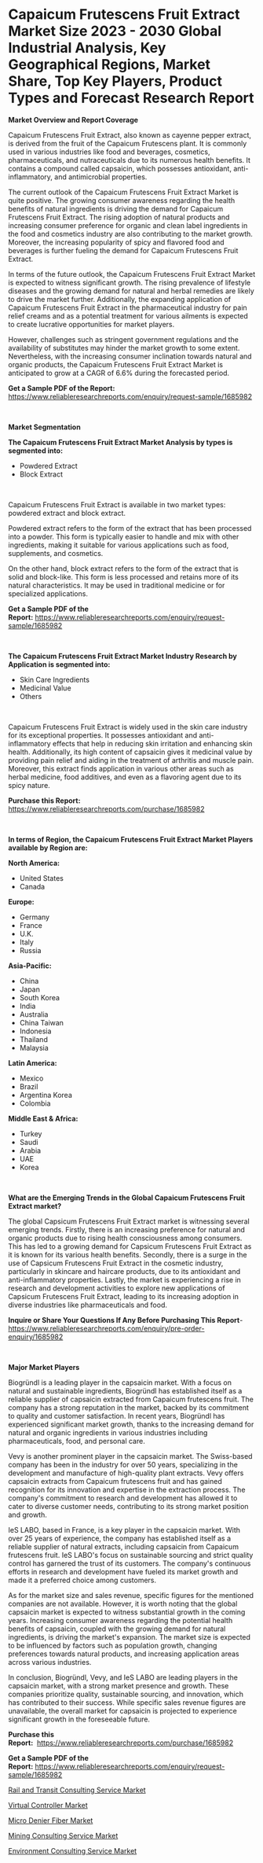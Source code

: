 <p><h1>Capaicum Frutescens Fruit Extract Market Size 2023 - 2030 Global Industrial Analysis, Key Geographical Regions, Market Share, Top Key Players, Product Types and Forecast Research Report</h1></p><p><strong>Market Overview and Report Coverage</strong></p>
<p><p>Capaicum Frutescens Fruit Extract, also known as cayenne pepper extract, is derived from the fruit of the Capaicum Frutescens plant. It is commonly used in various industries like food and beverages, cosmetics, pharmaceuticals, and nutraceuticals due to its numerous health benefits. It contains a compound called capsaicin, which possesses antioxidant, anti-inflammatory, and antimicrobial properties.</p><p>The current outlook of the Capaicum Frutescens Fruit Extract Market is quite positive. The growing consumer awareness regarding the health benefits of natural ingredients is driving the demand for Capaicum Frutescens Fruit Extract. The rising adoption of natural products and increasing consumer preference for organic and clean label ingredients in the food and cosmetics industry are also contributing to the market growth. Moreover, the increasing popularity of spicy and flavored food and beverages is further fueling the demand for Capaicum Frutescens Fruit Extract.</p><p>In terms of the future outlook, the Capaicum Frutescens Fruit Extract Market is expected to witness significant growth. The rising prevalence of lifestyle diseases and the growing demand for natural and herbal remedies are likely to drive the market further. Additionally, the expanding application of Capaicum Frutescens Fruit Extract in the pharmaceutical industry for pain relief creams and as a potential treatment for various ailments is expected to create lucrative opportunities for market players.</p><p>However, challenges such as stringent government regulations and the availability of substitutes may hinder the market growth to some extent. Nevertheless, with the increasing consumer inclination towards natural and organic products, the Capaicum Frutescens Fruit Extract Market is anticipated to grow at a CAGR of 6.6% during the forecasted period.</p></p>
<p><strong>Get a Sample PDF of the Report:</strong> <a href="https://www.reliableresearchreports.com/enquiry/request-sample/1685982">https://www.reliableresearchreports.com/enquiry/request-sample/1685982</a></p>
<p>&nbsp;</p>
<p><strong>Market Segmentation</strong></p>
<p><strong>The Capaicum Frutescens Fruit Extract Market Analysis by types is segmented into:</strong></p>
<p><ul><li>Powdered Extract</li><li>Block Extract</li></ul></p>
<p>&nbsp;</p>
<p><p>Capaicum Frutescens Fruit Extract is available in two market types: powdered extract and block extract. </p><p>Powdered extract refers to the form of the extract that has been processed into a powder. This form is typically easier to handle and mix with other ingredients, making it suitable for various applications such as food, supplements, and cosmetics.</p><p>On the other hand, block extract refers to the form of the extract that is solid and block-like. This form is less processed and retains more of its natural characteristics. It may be used in traditional medicine or for specialized applications.</p></p>
<p><strong>Get a Sample PDF of the Report:</strong>&nbsp;<a href="https://www.reliableresearchreports.com/enquiry/request-sample/1685982">https://www.reliableresearchreports.com/enquiry/request-sample/1685982</a></p>
<p>&nbsp;</p>
<p><strong>The Capaicum Frutescens Fruit Extract Market Industry Research by Application is segmented into:</strong></p>
<p><ul><li>Skin Care Ingredients</li><li>Medicinal Value</li><li>Others</li></ul></p>
<p>&nbsp;</p>
<p><p>Capaicum Frutescens Fruit Extract is widely used in the skin care industry for its exceptional properties. It possesses antioxidant and anti-inflammatory effects that help in reducing skin irritation and enhancing skin health. Additionally, its high content of capsaicin gives it medicinal value by providing pain relief and aiding in the treatment of arthritis and muscle pain. Moreover, this extract finds application in various other areas such as herbal medicine, food additives, and even as a flavoring agent due to its spicy nature.</p></p>
<p><strong>Purchase this Report:</strong>&nbsp; <a href="https://www.reliableresearchreports.com/purchase/1685982">https://www.reliableresearchreports.com/purchase/1685982</a></p>
<p>&nbsp;</p>
<p><strong>In terms of Region, the Capaicum Frutescens Fruit Extract Market Players available by Region are:</strong></p>
<p>
    <p> <strong> North America: </strong>
        <ul>
            <li>United States</li>
            <li>Canada</li>
        </ul>
        </p> 
    <p> <strong> Europe: </strong>
        <ul>
            <li>Germany</li>
            <li>France</li>
            <li>U.K.</li>
            <li>Italy</li>
            <li>Russia</li>
        </ul>
        </p> 
    <p> <strong> Asia-Pacific: </strong>
        <ul>
            <li>China</li>
            <li>Japan</li>
            <li>South Korea</li>
            <li>India</li>
            <li>Australia</li>
            <li>China Taiwan</li>
            <li>Indonesia</li>
            <li>Thailand</li>
            <li>Malaysia</li>
        </ul>
        </p> 
    <p> <strong> Latin America: </strong>
        <ul>
            <li>Mexico</li>
            <li>Brazil</li>
            <li>Argentina Korea</li>
            <li>Colombia</li>
        </ul>
        </p> 
    <p> <strong> Middle East & Africa: </strong>
        <ul>
            <li>Turkey</li>
            <li>Saudi</li>
            <li>Arabia</li>
            <li>UAE</li>
            <li>Korea</li>
        </ul>
    </p>
    </p>
<p>&nbsp;</p>
<p><strong>What are the Emerging Trends in the Global Capaicum Frutescens Fruit Extract market?</strong></p>
<p><p>The global Capsicum Frutescens Fruit Extract market is witnessing several emerging trends. Firstly, there is an increasing preference for natural and organic products due to rising health consciousness among consumers. This has led to a growing demand for Capsicum Frutescens Fruit Extract as it is known for its various health benefits. Secondly, there is a surge in the use of Capsicum Frutescens Fruit Extract in the cosmetic industry, particularly in skincare and haircare products, due to its antioxidant and anti-inflammatory properties. Lastly, the market is experiencing a rise in research and development activities to explore new applications of Capsicum Frutescens Fruit Extract, leading to its increasing adoption in diverse industries like pharmaceuticals and food.</p></p>
<p><strong>Inquire or Share Your Questions If Any Before Purchasing This Report</strong>- <a href="https://www.reliableresearchreports.com/enquiry/pre-order-enquiry/1685982">https://www.reliableresearchreports.com/enquiry/pre-order-enquiry/1685982</a></p>
<p>&nbsp;</p>
<p><strong>Major Market Players</strong></p>
<p><p>Biogründl is a leading player in the capsaicin market. With a focus on natural and sustainable ingredients, Biogründl has established itself as a reliable supplier of capsaicin extracted from Capaicum frutescens fruit. The company has a strong reputation in the market, backed by its commitment to quality and customer satisfaction. In recent years, Biogründl has experienced significant market growth, thanks to the increasing demand for natural and organic ingredients in various industries including pharmaceuticals, food, and personal care.</p><p>Vevy is another prominent player in the capsaicin market. The Swiss-based company has been in the industry for over 50 years, specializing in the development and manufacture of high-quality plant extracts. Vevy offers capsaicin extracts from Capaicum frutescens fruit and has gained recognition for its innovation and expertise in the extraction process. The company's commitment to research and development has allowed it to cater to diverse customer needs, contributing to its strong market position and growth.</p><p>IeS LABO, based in France, is a key player in the capsaicin market. With over 25 years of experience, the company has established itself as a reliable supplier of natural extracts, including capsaicin from Capaicum frutescens fruit. IeS LABO's focus on sustainable sourcing and strict quality control has garnered the trust of its customers. The company's continuous efforts in research and development have fueled its market growth and made it a preferred choice among customers.</p><p>As for the market size and sales revenue, specific figures for the mentioned companies are not available. However, it is worth noting that the global capsaicin market is expected to witness substantial growth in the coming years. Increasing consumer awareness regarding the potential health benefits of capsaicin, coupled with the growing demand for natural ingredients, is driving the market's expansion. The market size is expected to be influenced by factors such as population growth, changing preferences towards natural products, and increasing application areas across various industries.</p><p>In conclusion, Biogründl, Vevy, and IeS LABO are leading players in the capsaicin market, with a strong market presence and growth. These companies prioritize quality, sustainable sourcing, and innovation, which has contributed to their success. While specific sales revenue figures are unavailable, the overall market for capsaicin is projected to experience significant growth in the foreseeable future.</p></p>
<p><strong>Purchase this Report:</strong>&nbsp;&nbsp;<a href="https://www.reliableresearchreports.com/purchase/1685982">https://www.reliableresearchreports.com/purchase/1685982</a></p>
<p></p>
<p><strong>Get a Sample PDF of the Report:</strong>&nbsp;<a href="https://www.reliableresearchreports.com/enquiry/request-sample/1685982">https://www.reliableresearchreports.com/enquiry/request-sample/1685982</a></p>
<p><p><a href="https://www.linkedin.com/pulse/rail-transit-consulting-service-market-challenges-opportunities/">Rail and Transit Consulting Service Market</a></p><p><a href="https://medium.com/@maeganbraun/virtual-controller-market-competitive-analysis-market-trends-and-forecast-to-2030-6febb24defc9">Virtual Controller Market</a></p><p><a href="https://medium.com/@javiermante/micro-denier-fiber-market-size-growth-forecast-2023-2030-745e4088cbe3">Micro Denier Fiber Market</a></p><p><a href="https://www.linkedin.com/pulse/mining-consulting-service-market-research-report-provides/">Mining Consulting Service Market</a></p><p><a href="https://www.linkedin.com/pulse/environment-consulting-service-market-insights/">Environment Consulting Service Market</a></p></p>